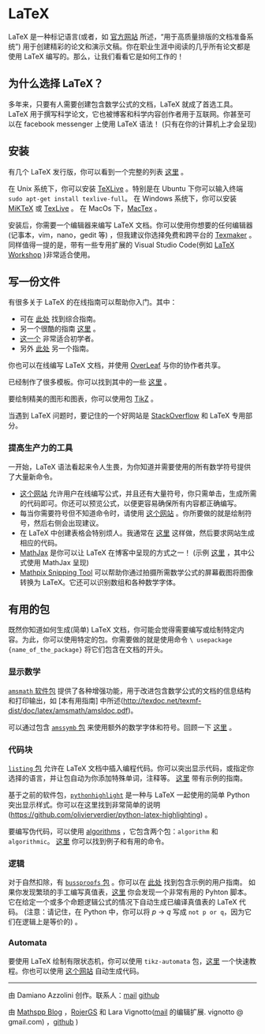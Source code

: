 # LaTeX
LaTeX 是一种标记语言(或者，如 [官方网站](https://www.latex-project.org/about/) 所述，“用于高质量排版的文档准备系统”) 用于创建精彩的论文和演示文稿。你在职业生涯中阅读的几乎所有论文都是使用 LaTeX 编写的。那么，让我们看看它是如何工作的！

## 为什么选择 LaTeX？
多年来，只要有人需要创建包含数学公式的文档，LaTeX 就成了首选工具。 LaTeX 用于撰写科学论文，它也被博客和科学内容创作者用于互联网。你甚至可以在 facebook messenger 上使用 LaTeX 语法！ (只有在你的计算机上才会呈现)

## 安装
有几个 LaTeX 发行版，你可以看到一个完整的列表 [这里](http://www.tug.org/interest.html#free) 。

在 Unix 系统下，你可以安装 [TeXLive](http://www.tug.org/texlive/) 。特别是在 Ubuntu 下你可以输入终端 `sudo apt-get install texlive-full`。
在 Windows 系统下，你可以安装 [MiKTeX](https://miktex.org/) 或 [TexLive](http://www.tug.org/texlive/) 。
在 MacOs 下，[MacTex](http://www.tug.org/mactex/) 。

安装后，你需要一个编辑器来编写 LaTeX 文档。你可以使用你想要的任何编辑器(记事本，vim，nano，gedit 等) ，但我建议你选择免费和跨平台的 [Texmaker](http://www.xm1math.net/texmaker/) 。同样值得一提的是，带有一些专用扩展的 Visual Studio Code(例如 [LaTeX Workshop](https://marketplace.visualstudio.com/items?itemName=James-Yu.latex-workshop) )非常适合使用。

## 写一份文件
有很多关于 LaTeX 的在线指南可以帮助你入门。其中：
- 可在 [此处](https://en.wikibooks.org/wiki/LaTeX) 找到综合指南。
- 另一个很酷的指南 [这里](https://www.latex-tutorial.com/tutorials/) 。
- [这一个](http://www.docs.is.ed.ac.uk/skills/documents/3722/3722-2014.pdf) 非常适合初学者。
- 另外 [此处](http://web.mit.edu/rsi/www/pdfs/new-latex.pdf) 另一个指南。

你也可以在线编写 LaTeX 文档，并使用 [OverLeaf](https://www.overleaf.com/) 与你的协作者共享。

已经制作了很多模板。你可以找到其中的一些 [这里](https://www.latextemplates.com/) 。

要绘制精美的图形和图表，你可以使用包 [TikZ](https://en.wikipedia.org/wiki/PGF/TikZ) 。

当遇到 LaTeX 问题时，要记住的一个好网站是 [StackOverflow](https://tex.stackexchange.com/) 和 LaTeX 专用部分。

### 提高生产力的工具
一开始，LaTeX 语法看起来令人生畏，为你知道并需要使用的所有数学符号提供了大量新命令。
- [这个网站](https://www.codecogs.com/latex/eqneditor.php) 允许用户在线编写公式，并且还有大量符号，你只需单击，生成所需的代码即可。你还可以预览公式，以便更容易确保所有内容都正确编写。
- 每当你需要符号但不知道命令时，请使用 [这个网站](http://detexify.kirelabs.org/classify.html) 。你所要做的就是绘制符号，然后右侧会出现建议。
- 在 LaTeX 中创建表格会特别烦人。我通常在 [这里](https://www.tablesgenerator.com/) 这样做，然后要求网站生成相应的代码。
- [MathJax](https://www.mathjax.org/) 是你可以让 LaTeX 在博客中呈现的方式之一！ (示例 [这里](http://mathspp.blogspot.com/2018/11/twitter-proof-roots-go-hand-in-hand.html) ，其中公式使用 MathJax 呈现)
- [Mathpix Snipping Tool](https://mathpix.com/) 可以帮助你通过拍摄所需数学公式的屏幕截图将图像转换为 LaTeX。它还可以识别数组和各种数学字体。

## 有用的包
既然你知道如何生成(简单) LaTeX 文档，你可能会觉得需要编写或绘制特定内容。为此，你可以使用特定的包。你需要做的就是使用命令 `\ usepackage {name_of_the_package}` 将它们包含在文档的开头。

### 显示数学

[`amsmath` 软件包](https://ctan.org/pkg/amsmath) 提供了各种增强功能，用于改进包含数学公式的文档的信息结构和打印输出，如 [本有用指南] 中所述(http://texdoc.net/texmf-dist/doc/latex/amsmath/amsldoc.pdf)。

可以通过包含 [`amssymb` 包](https://ctan.org/pkg/amsfonts) 来使用额外的数学字体和符号。回顾一下 [这里](http://milde.users.sourceforge.net/LUCR/Math/mathpackages/amssymb-symbols.pdf) 。

### 代码块

[`listing` 包](https://ctan.org/pkg/listings) 允许在 LaTeX 文档中插入编程代码。你可以突出显示代码，或指定你选择的语言，并让包自动为你添加特殊单词，注释等。 [这里](https://www.overleaf.com/learn/latex/Code_listing) 带有示例的指南。

基于之前的软件包，[`pythonhighlight`](https://ctan.org/pkg/pythonhighlight) 是一种与 LaTeX 一起使用的简单 Python 突出显示样式。你可以在这里找到非常简单的说明(https://github.com/olivierverdier/python-latex-highlighting) 。

要编写伪代码，可以使用 [algorithms](https://ctan.org/pkg/algorithms) ，它包含两个包：`algorithm` 和 `algorithmic`。 [这里](https://math-linux.com/latex-26/faq/latex-faq/article/how-to-write-algorithm-and-pseudocode-in-latex-usepackage-algorithm-usepackage-algorithmic) 你可以找到例子和有用的命令。

### 逻辑

对于自然扣除，有 [`bussproofs` 包](https://ctan.org/pkg/bussproofs) 。你可以在 [此处](https://www.math.ucsd.edu/~sbuss/ResearchWeb/bussproofs/BussGuide2_Smith2012.pdf) 找到包含示例的用户指南。
如果你发现繁琐的手工编写真值表，[这里](http://www.siafoo.net/snippet/249) 你会发现一个非常有用的 Pyhton 脚本。它在给定一个或多个命题逻辑公式的情况下自动生成已编译真值表的 LaTeX 代码。 (注意：请记住，在 Python 中，你可以将 *p* &rarr; *q* 写成 `not p or q`，因为它们在逻辑上是等价的) 。

### Automata

要使用 LaTeX 绘制有限状态机，你可以使用 `tikz-automata` 包，[这里](https://www3.nd.edu/~kogge/courses/cse30151-fa17/Public/other/tikz_tutorial.pdf) 一个快速教程。你也可以使用 [这个网站](https://notendur.hi.is/aee11/automataLatexGen/) 自动生成代码。

------------
由 Damiano Azzolini 创作。联系人：[mail](mailto：damiazz94@gmail.com) [github](https://github.com/damianoazzolini)

由 [Mathspp Blog](https://mathspp.blogspot.com) ，[RojerGS](https://github.com/RojerGS) 和 Lara Vignotto([mail](mailto：lara) 的编辑扩展. vignotto @ gmail.com) ，[github](https://github.com/laravignotto) )